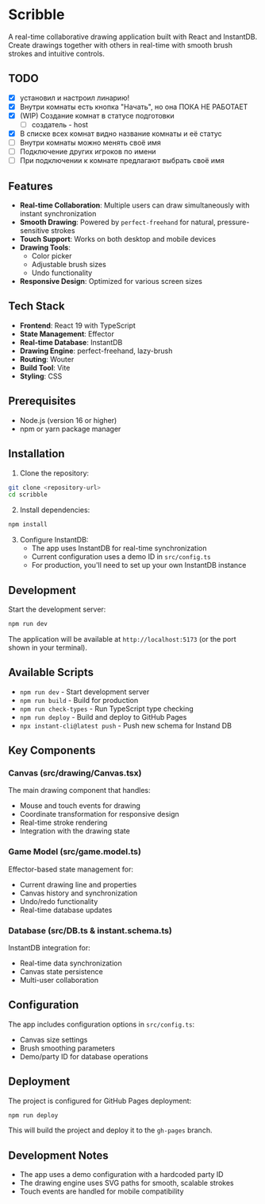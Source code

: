 # Scribble

A real-time collaborative drawing application built with React and InstantDB. Create drawings together with others in real-time with smooth brush strokes and intuitive controls.

## TODO
- [x] установил и настроил линарию!
- [x] Внутри комнаты есть кнопка "Начать", но она ПОКА НЕ РАБОТАЕТ
- [x] (WIP) Создание комнат в статусе подготовки
  -  [ ] создатель - host
- [x] В списке всех комнат видно название комнаты и её статус
- [ ] Внутри комнаты можно менять своё имя
- [ ] Подключение других игроков по имени
- [ ] При подключении к комнате предлагают выбрать своё имя

 ## Features

- **Real-time Collaboration**: Multiple users can draw simultaneously with instant synchronization
- **Smooth Drawing**: Powered by `perfect-freehand` for natural, pressure-sensitive strokes
- **Touch Support**: Works on both desktop and mobile devices
- **Drawing Tools**:
  - Color picker
  - Adjustable brush sizes
  - Undo functionality
- **Responsive Design**: Optimized for various screen sizes

## Tech Stack

- **Frontend**: React 19 with TypeScript
- **State Management**: Effector
- **Real-time Database**: InstantDB
- **Drawing Engine**: perfect-freehand, lazy-brush
- **Routing**: Wouter
- **Build Tool**: Vite
- **Styling**: CSS

## Prerequisites

- Node.js (version 16 or higher)
- npm or yarn package manager

## Installation

1. Clone the repository:

```bash
git clone <repository-url>
cd scribble
```

2. Install dependencies:

```bash
npm install
```

3. Configure InstantDB:
   - The app uses InstantDB for real-time synchronization
   - Current configuration uses a demo ID in `src/config.ts`
   - For production, you'll need to set up your own InstantDB instance

## Development

Start the development server:

```bash
npm run dev
```

The application will be available at `http://localhost:5173` (or the port shown in your terminal).

## Available Scripts

- `npm run dev` - Start development server
- `npm run build` - Build for production
- `npm run check-types` - Run TypeScript type checking
- `npm run deploy` - Build and deploy to GitHub Pages
- `npx instant-cli@latest push` - Push new schema for Instand DB

## Key Components

### Canvas (src/drawing/Canvas.tsx)

The main drawing component that handles:

- Mouse and touch events for drawing
- Coordinate transformation for responsive design
- Real-time stroke rendering
- Integration with the drawing state

### Game Model (src/game.model.ts)

Effector-based state management for:

- Current drawing line and properties
- Canvas history and synchronization
- Undo/redo functionality
- Real-time database updates

### Database (src/DB.ts & instant.schema.ts)

InstantDB integration for:

- Real-time data synchronization
- Canvas state persistence
- Multi-user collaboration

## Configuration

The app includes configuration options in `src/config.ts`:

- Canvas size settings
- Brush smoothing parameters
- Demo/party ID for database operations

## Deployment

The project is configured for GitHub Pages deployment:

```bash
npm run deploy
```

This will build the project and deploy it to the `gh-pages` branch.

## Development Notes

- The app uses a demo configuration with a hardcoded party ID
- The drawing engine uses SVG paths for smooth, scalable strokes
- Touch events are handled for mobile compatibility
